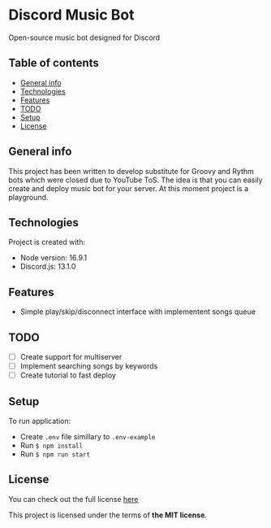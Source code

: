 # Discord Music Bot
Open-source music bot designed for Discord
## Table of contents
* [General info](#general-info)
* [Technologies](#technologies)
* [Features](#features)
* [TODO](#todo)
* [Setup](#setup)
* [License](#license)

## General info
This project has been written to develop substitute for Groovy and Rythm bots which were closed due to YouTube ToS. The idea is that you can easily create and deploy music bot for your server. At this moment project is a playground. 
	
## Technologies
Project is created with:
* Node version: 16.9.1
* Discord.js: 13.1.0
	
## Features
* Simple play/skip/disconnect interface with implementent songs queue

## TODO
- [ ] Create support for multiserver
- [ ] Implement searching songs by keywords
- [ ] Create tutorial to fast deploy

## Setup
To run application:
- Create `.env` file simillary to `.env-example`
- Run `$ npm install`
- Run `$ npm run start`

## License
You can check out the full license [here](./LICENSE)

This project is licensed under the terms of **the MIT license**.
